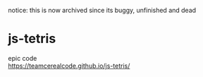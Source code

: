 notice: this is now archived since its buggy, unfinished and dead

# js-tetris
epic code\
https://teamcerealcode.github.io/js-tetris/
